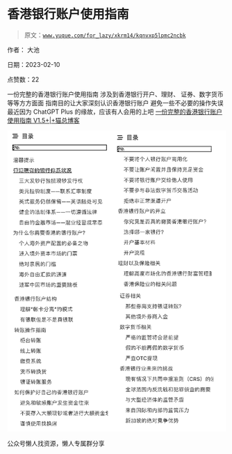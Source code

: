 # 香港银行账户使用指南

> 原文：[`www.yuque.com/for_lazy/xkrm14/kqnvxp5lpmc2ncbk`](https://www.yuque.com/for_lazy/xkrm14/kqnvxp5lpmc2ncbk)



作者： 大池



日期：2023-02-10



点赞数：22



一份完整的香港银行账户使用指南 涉及到香港银行开户、理财、 证券、数字货币等等方方面面 指南目的让大家深刻认识香港银行账户 避免一些不必要的操作失误 最近因为 ChatGPT Plus 的缘故，应该有人会用的上吧 [一份完整的香港银行账户使用指南 V1.5+|+猫总博客](https://catman.app/article/hkbank)



![](img/369334d930fba0d8156be10ee6249fcb.png)  

公众号懒人找资源，懒人专属群分享

</ne-p>